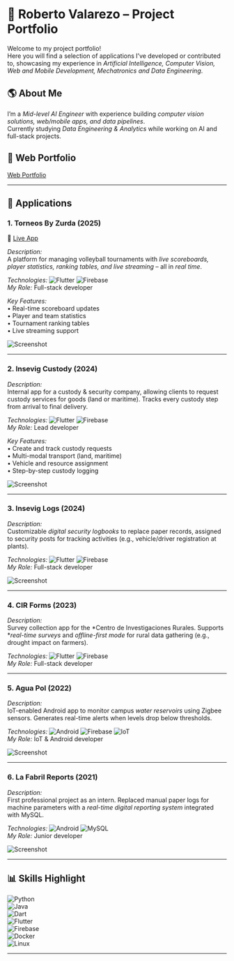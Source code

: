 # 🚀 Roberto Valarezo – Project Portfolio

Welcome to my project portfolio!  
Here you will find a selection of applications I’ve developed or contributed to, showcasing my experience in *Artificial Intelligence, Computer Vision, Web and Mobile Development, Mechatronics and Data Engineering*.

## 🌎 About Me
I’m a *Mid-level AI Engineer* with experience building *computer vision solutions, web/mobile apps, and data pipelines*.  
Currently studying *Data Engineering & Analytics* while working on AI and full-stack projects. 


## 🔗 Web Portfolio
[Web Portfolio](https://rvalarezo.github.io/portfolio/)

---

## 📱 Applications

### 1. Torneos By Zurda (2025)  
🔗 [Live App](https://torneos-by-zurda.web.app/)  

*Description:*  
A platform for managing volleyball tournaments with *live scoreboards, player statistics, ranking tables, and live streaming* – all in *real time*.  

*Technologies:* ![Flutter](https://img.shields.io/badge/Flutter-02569B?logo=flutter&logoColor=white) ![Firebase](https://img.shields.io/badge/Firebase-FFCA28?logo=firebase&logoColor=black)  
*My Role:* Full-stack developer  

*Key Features:*  
•⁠  ⁠Real-time scoreboard updates  
•⁠  ⁠Player and team statistics  
•⁠  ⁠Tournament ranking tables  
•⁠  ⁠Live streaming support  

![Screenshot](./images/torneos-score.jpeg)

---

### 2. Insevig Custody (2024)  

*Description:*  
Internal app for a custody & security company, allowing clients to request custody services for goods (land or maritime). Tracks every custody step from arrival to final delivery.  

*Technologies:* ![Flutter](https://img.shields.io/badge/Flutter-02569B?logo=flutter&logoColor=white) ![Firebase](https://img.shields.io/badge/Firebase-FFCA28?logo=firebase&logoColor=black)  
*My Role:* Lead developer  

*Key Features:*  
•⁠  ⁠Create and track custody requests  
•⁠  ⁠Multi-modal transport (land, maritime)  
•⁠  ⁠Vehicle and resource assignment  
•⁠  ⁠Step-by-step custody logging  

![Screenshot](./images/custody-tracking.jpeg)

---

### 3. Insevig Logs (2024)  

*Description:*  
Customizable *digital security logbooks* to replace paper records, assigned to security posts for tracking activities (e.g., vehicle/driver registration at plants).  

*Technologies:* ![Flutter](https://img.shields.io/badge/Flutter-02569B?logo=flutter&logoColor=white) ![Firebase](https://img.shields.io/badge/Firebase-FFCA28?logo=firebase&logoColor=black)  
*My Role:* Full-stack developer  

![Screenshot](./images/logs-active.jpeg)

---

### 4. CIR Forms (2023)  

*Description:*  
Survey collection app for the *Centro de Investigaciones Rurales. Supports **real-time surveys* and *offline-first mode* for rural data gathering (e.g., drought impact on farmers).  

*Technologies:* ![Flutter](https://img.shields.io/badge/Flutter-02569B?logo=flutter&logoColor=white) ![Firebase](https://img.shields.io/badge/Firebase-FFCA28?logo=firebase&logoColor=black)  
*My Role:* Full-stack developer  

---

### 5. Agua Pol (2022)  

*Description:*  
IoT-enabled Android app to monitor campus *water reservoirs* using Zigbee sensors. Generates real-time alerts when levels drop below thresholds.  

*Technologies:* ![Android](https://img.shields.io/badge/Android-3DDC84?logo=android&logoColor=white) ![Firebase](https://img.shields.io/badge/Firebase-FFCA28?logo=firebase&logoColor=black) ![IoT](https://img.shields.io/badge/IoT-FF6F00?logo=raspberrypi&logoColor=white)  
*My Role:* IoT & Android developer  

![Screenshot](./images/agua-dashboard.png)

---

### 6. La Fabril Reports (2021)  

*Description:*  
First professional project as an intern. Replaced manual paper logs for machine parameters with a *real-time digital reporting system* integrated with MySQL.  

*Technologies:* ![Android](https://img.shields.io/badge/Android-3DDC84?logo=android&logoColor=white) ![MySQL](https://img.shields.io/badge/MySQL-4479A1?logo=mysql&logoColor=white)  
*My Role:* Junior developer  

![Screenshot](./images/report-dashboard.jpg)

---

## 📊 Skills Highlight
![Python](https://img.shields.io/badge/Python-3776AB?logo=python&logoColor=white)  
![Java](https://img.shields.io/badge/Java-007396?logo=java&logoColor=white)  
![Dart](https://img.shields.io/badge/Dart-0175C2?logo=dart&logoColor=white)  
![Flutter](https://img.shields.io/badge/Flutter-02569B?logo=flutter&logoColor=white)  
![Firebase](https://img.shields.io/badge/Firebase-FFCA28?logo=firebase&logoColor=black)  
![Docker](https://img.shields.io/badge/Docker-2496ED?logo=docker&logoColor=white)  
![Linux](https://img.shields.io/badge/Linux-FCC624?logo=linux&logoColor=black)  

---



